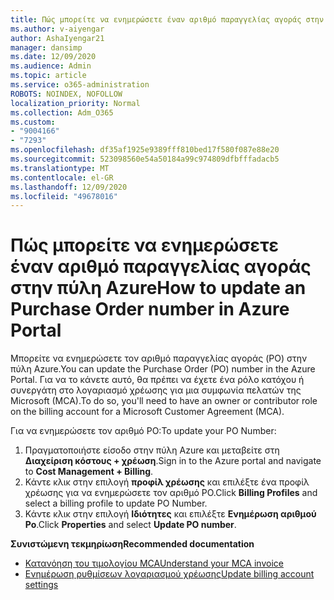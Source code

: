 ```yaml
---
title: Πώς μπορείτε να ενημερώσετε έναν αριθμό παραγγελίας αγοράς στην πύλη Azure
ms.author: v-aiyengar
author: AshaIyengar21
manager: dansimp
ms.date: 12/09/2020
ms.audience: Admin
ms.topic: article
ms.service: o365-administration
ROBOTS: NOINDEX, NOFOLLOW
localization_priority: Normal
ms.collection: Adm_O365
ms.custom:
- "9004166"
- "7293"
ms.openlocfilehash: df35af1925e9389fff810bed17f580f087e88e20
ms.sourcegitcommit: 523098560e54a50184a99c974809dfbfffadacb5
ms.translationtype: MT
ms.contentlocale: el-GR
ms.lasthandoff: 12/09/2020
ms.locfileid: "49678016"
---
```

# <a name="how-to-update-an-purchase-order-number-in-azure-portal"></a><span data-ttu-id="1a66f-102">Πώς μπορείτε να ενημερώσετε έναν αριθμό παραγγελίας αγοράς στην πύλη Azure</span><span class="sxs-lookup"><span data-stu-id="1a66f-102">How to update an Purchase Order number in Azure Portal</span></span>

<span data-ttu-id="1a66f-103">Μπορείτε να ενημερώσετε τον αριθμό παραγγελίας αγοράς (PO) στην πύλη Azure.</span><span class="sxs-lookup"><span data-stu-id="1a66f-103">You can update the Purchase Order (PO) number in the Azure Portal.</span></span> <span data-ttu-id="1a66f-104">Για να το κάνετε αυτό, θα πρέπει να έχετε ένα ρόλο κατόχου ή συνεργάτη στο λογαριασμό χρέωσης για μια συμφωνία πελατών της Microsoft (MCA).</span><span class="sxs-lookup"><span data-stu-id="1a66f-104">To do so, you'll need to have an owner or contributor role on the billing account for a Microsoft Customer Agreement (MCA).</span></span> 

<span data-ttu-id="1a66f-105">Για να ενημερώσετε τον αριθμό PO:</span><span class="sxs-lookup"><span data-stu-id="1a66f-105">To update your PO Number:</span></span>
1. <span data-ttu-id="1a66f-106">Πραγματοποιήστε είσοδο στην πύλη Azure και μεταβείτε στη **Διαχείριση κόστους + χρέωση**.</span><span class="sxs-lookup"><span data-stu-id="1a66f-106">Sign in to the Azure portal and navigate to **Cost Management + Billing**.</span></span>
1. <span data-ttu-id="1a66f-107">Κάντε κλικ στην επιλογή **προφίλ χρέωσης** και επιλέξτε ένα προφίλ χρέωσης για να ενημερώσετε τον αριθμό PO.</span><span class="sxs-lookup"><span data-stu-id="1a66f-107">Click **Billing Profiles** and select a billing profile to update PO Number.</span></span>
1. <span data-ttu-id="1a66f-108">Κάντε κλικ στην επιλογή **Ιδιότητες** και επιλέξτε **Ενημέρωση αριθμού Po**.</span><span class="sxs-lookup"><span data-stu-id="1a66f-108">Click **Properties** and select **Update PO number**.</span></span> 

<span data-ttu-id="1a66f-109">**Συνιστώμενη τεκμηρίωση**</span><span class="sxs-lookup"><span data-stu-id="1a66f-109">**Recommended documentation**</span></span>

- [<span data-ttu-id="1a66f-110">Κατανόηση του τιμολογίου MCA</span><span class="sxs-lookup"><span data-stu-id="1a66f-110">Understand your MCA invoice</span></span>](https://docs.microsoft.com/azure/cost-management-billing/understand/mca-understand-your-invoice)
- [<span data-ttu-id="1a66f-111">Ενημέρωση ρυθμίσεων λογαριασμού χρέωσης</span><span class="sxs-lookup"><span data-stu-id="1a66f-111">Update billing account settings</span></span>](https://docs.microsoft.com/microsoft-store/update-microsoft-store-for-business-account-settings)  
